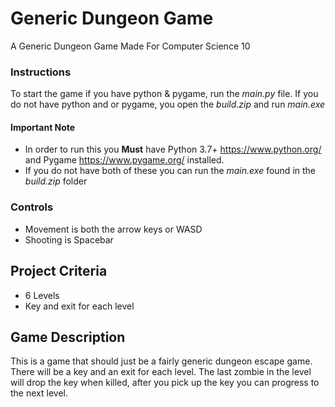 # Generic Dungeon Game
A Generic Dungeon Game Made For Computer Science 10

### Instructions
To start the game if you have python & pygame, run the *main.py* file.
If you do not have python and or pygame, you open the *build.zip* and run *main.exe* 
#### Important Note
 - In order to run this you **Must** have Python 3.7+ https://www.python.org/ and Pygame https://www.pygame.org/ installed.
 - If you do not have both of these you can run the *main.exe* found in the *build.zip* folder

### Controls
 - Movement is both the arrow keys or WASD
 - Shooting is Spacebar

## Project Criteria
 - 6 Levels
 - Key and exit for each level

 ## Game Description
 This is a game that should just be a fairly generic dungeon escape game.
 There will be a key and an exit for each level.
 The last zombie in the level will drop the key when killed, after you pick up the key you can progress to the next level.
